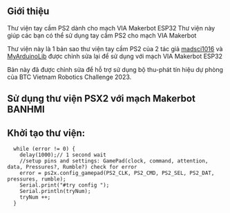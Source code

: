 ## Giới thiệu

Thư viện tay cầm PS2 dành cho mạch VIA Makerbot ESP32
Thư viện này giúp các bạn có thể sử dụng tay cầm PS2 cho mạch VIA Makerbot

Thư viện này là 1 bản sao thư viện tay cầm PS2 của 2 tác giả [madsci1016](https://github.com/madsci1016/Arduino-PS2X) và [MyArduinoLib](https://github.com/MyArduinoLib/Arduino-PS2X-ESP32) được chỉnh sửa lại để sử dụng với mạch VIA Makerbot ESP32

Bản này đã được chỉnh sửa để hỗ trợ sử dụng bộ thu-phát tín hiệu dự phòng của BTC Vietnam Robotics Challenge 2023.

## Sử dụng thư viện PSX2 với mạch Makerbot BANHMI



## Khởi tạo thư viện:



```
  while (error != 0) {
    delay(1000);// 1 second wait
    //setup pins and settings: GamePad(clock, command, attention, data, Pressures?, Rumble?) check for error
    error = ps2x.config_gamepad(PS2_CLK, PS2_CMD, PS2_SEL, PS2_DAT, pressures, rumble);
    Serial.print("#try config ");
    Serial.println(tryNum);
    tryNum ++;
  }
```

<!-- Ví dụ chạy với mạch VIA Makerbot BANHMI：

https://github.com/MyArduinoLib/Arduino-PS2X-ESP32/blob/master/examples/PS2X_Example_ESP32/PS2X_Example_ESP32.ino

Thông tin hiện ra trên Serial monitor Khi chạy ví dụ trên：

```
15:41:44.363 -> #try config 1
15:41:45.392 -> #try config 2
15:41:45.392 -> 73
15:41:45.392 -> Controller_type: 3
15:41:45.392 ->  DualShock Controller found 
15:41:45.392 -> Start is being held
15:41:45.392 -> Select is being held
15:41:45.392 -> Up held this hard: 0
15:41:45.392 -> Right held this hard: 0
15:41:45.392 -> LEFT held this hard: 0
15:41:45.392 -> DOWN held this hard: 0
15:41:45.392 -> Stick Values:0,0,0,0
15:41:45.459 -> × just changed
15:41:45.459 -> □ just released
``` -->

